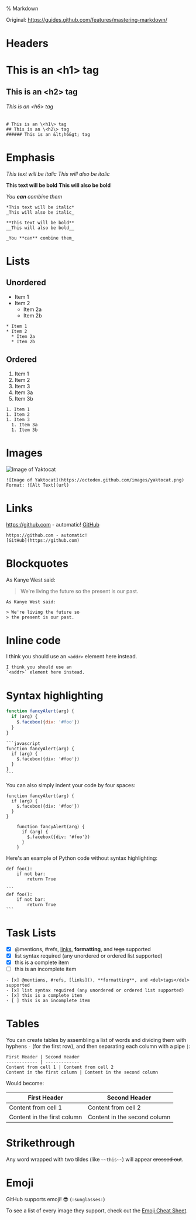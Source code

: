 % Markdown

Original: https://guides.github.com/features/mastering-markdown/

# Headers
# This is an \<h1\> tag
## This is an \<h2\> tag
###### This is an &lt;h6&gt; tag

```
# This is an \<h1\> tag
## This is an \<h2\> tag
###### This is an &lt;h6&gt; tag
```

# Emphasis
*This text will be italic*
_This will also be italic_

**This text will be bold**
__This will also be bold__

_You **can** combine them_

```
*This text will be italic*
_This will also be italic_

**This text will be bold**
__This will also be bold__

_You **can** combine them_
```

# Lists
## Unordered
* Item 1
* Item 2
  * Item 2a
  * Item 2b

```
* Item 1
* Item 2
  * Item 2a
  * Item 2b
```

## Ordered
1. Item 1
1. Item 2
1. Item 3
  1. Item 3a
  1. Item 3b

```
1. Item 1
1. Item 2
1. Item 3
  1. Item 3a
  1. Item 3b
```

# Images
![Image of Yaktocat](https://octodex.github.com/images/yaktocat.png)

```
![Image of Yaktocat](https://octodex.github.com/images/yaktocat.png)
Format: ![Alt Text](url)
```

# Links
https://github.com - automatic!
[GitHub](https://github.com)

```
https://github.com - automatic!
[GitHub](https://github.com)
```

# Blockquotes
As Kanye West said:

> We're living the future so
> the present is our past.

```
As Kanye West said:

> We're living the future so
> the present is our past.
```

# Inline code
I think you should use an
`<addr>` element here instead.

```
I think you should use an
`<addr>` element here instead.
```

# Syntax highlighting
```javascript
function fancyAlert(arg) {
  if (arg) {
    $.facebox({div: '#foo'})
  }
}
```

````
```javascript
function fancyAlert(arg) {
  if (arg) {
    $.facebox({div: '#foo'})
  }
}
```
````

You can also simply indent your code by four spaces:

    function fancyAlert(arg) {
      if (arg) {
        $.facebox({div: '#foo'})
      }
    }

```
    function fancyAlert(arg) {
      if (arg) {
        $.facebox({div: '#foo'})
      }
    }
```

Here's an example of Python code without syntax highlighting:
```
def foo():
    if not bar:
        return True
```

````
```
def foo():
    if not bar:
        return True
```
````

# Task Lists
- [x] @mentions, #refs, [links](), **formatting**, and <del>tags</del> supported
- [x] list syntax required (any unordered or ordered list supported)
- [x] this is a complete item
- [ ] this is an incomplete item

```
- [x] @mentions, #refs, [links](), **formatting**, and <del>tags</del> supported
- [x] list syntax required (any unordered or ordered list supported)
- [x] this is a complete item
- [ ] this is an incomplete item
```

# Tables
You can create tables by assembling a list of words and dividing them with hyphens `-` (for the first row), and then separating each column with a pipe `|`:

```
First Header | Second Header
------------ | -------------
Content from cell 1 | Content from cell 2
Content in the first column | Content in the second column
```

Would become:

First Header | Second Header
------------ | -------------
Content from cell 1 | Content from cell 2
Content in the first column | Content in the second column

# Strikethrough
Any word wrapped with two tildes (like `~~this~~`) will appear ~~crossed out~~.

# Emoji
GitHub supports emoji! :sunglasses: (`:sunglasses:`)

To see a list of every image they support, check out the [Emoji Cheat Sheet](https://github.com/ikatyang/emoji-cheat-sheet/blob/master/README.md).